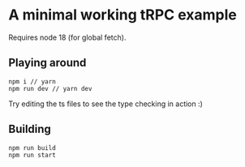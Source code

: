 # A minimal working tRPC example

Requires node 18 (for global fetch).

## Playing around

```
npm i // yarn
npm run dev // yarn dev
```

Try editing the ts files to see the type checking in action :)

## Building

```
npm run build
npm run start
```
